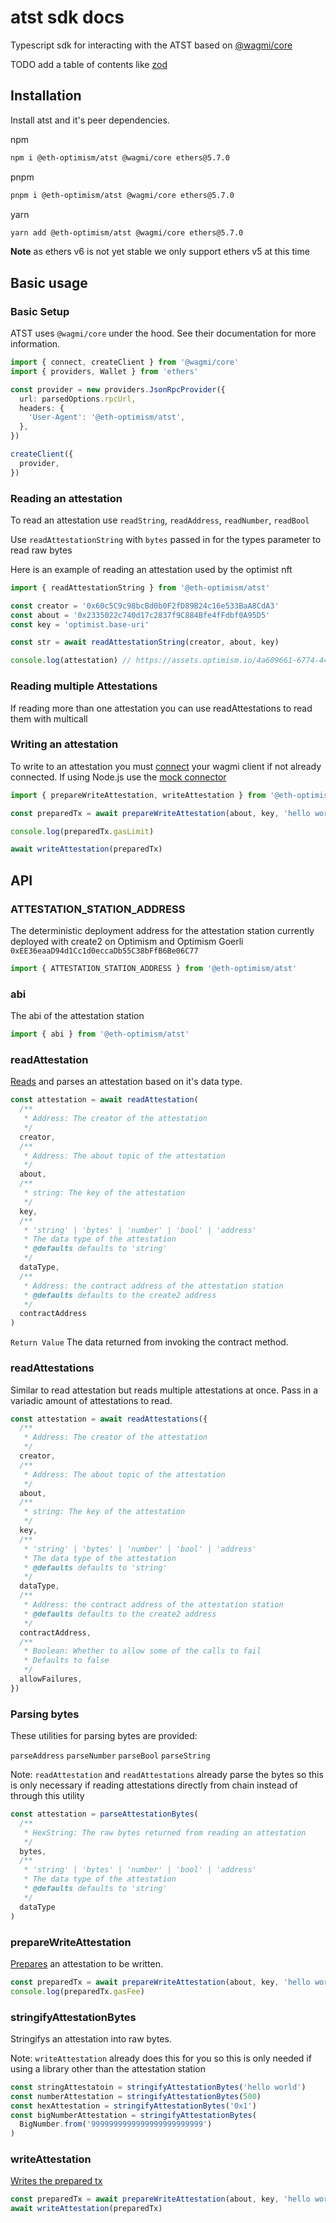 # atst sdk docs

Typescript sdk for interacting with the ATST based on [@wagmi/core](https://wagmi.sh/core/getting-started)

TODO add a table of contents like [zod](https://github.com/colinhacks/zod/blob/master/README.md)

## Installation

Install atst and it's peer dependencies.

npm

```bash
npm i @eth-optimism/atst @wagmi/core ethers@5.7.0
```

pnpm

```bash
pnpm i @eth-optimism/atst @wagmi/core ethers@5.7.0
```

yarn

```bash
yarn add @eth-optimism/atst @wagmi/core ethers@5.7.0
```

**Note** as ethers v6 is not yet stable we only support ethers v5 at this time

## Basic usage

### Basic Setup

ATST uses `@wagmi/core` under the hood. See their documentation for more information.

```typescript
import { connect, createClient } from '@wagmi/core'
import { providers, Wallet } from 'ethers'

const provider = new providers.JsonRpcProvider({
  url: parsedOptions.rpcUrl,
  headers: {
    'User-Agent': '@eth-optimism/atst',
  },
})

createClient({
  provider,
})
```

### Reading an attestation

To read an attestation use `readString`, `readAddress`, `readNumber`, `readBool`

Use `readAttestationString` with `bytes` passed in for the types parameter to read raw bytes

Here is an example of reading an attestation used by the optimist nft

```typescript
import { readAttestationString } from '@eth-optimism/atst'

const creator = '0x60c5C9c98bcBd0b0F2fD89B24c16e533BaA8CdA3'
const about = '0x2335022c740d17c2837f9C884Bfe4fFdbf0A95D5'
const key = 'optimist.base-uri'

const str = await readAttestationString(creator, about, key)

console.log(attestation) // https://assets.optimism.io/4a609661-6774-441f-9fdb-453fdbb89931-bucket/optimist-nft/attributes
```

### Reading multiple Attestations

If reading more than one attestation you can use readAttestations to read them with multicall

### Writing an attestation

To write to an attestation you must [connect](https://wagmi.sh/core/connectors/metaMask) your wagmi client if not already connected. If using Node.js use the [mock connector](https://wagmi.sh/core/connectors/mock)

```typescript
import { prepareWriteAttestation, writeAttestation } from '@eth-optimism/sdk'

const preparedTx = await prepareWriteAttestation(about, key, 'hello world')

console.log(preparedTx.gasLimit)

await writeAttestation(preparedTx)
```

## API

### ATTESTATION_STATION_ADDRESS

The deterministic deployment address for the attestation station currently deployed with create2 on Optimism and Optimism Goerli `0xEE36eaaD94d1Cc1d0eccaDb55C38bFfB6Be06C77`

```typescript
import { ATTESTATION_STATION_ADDRESS } from '@eth-optimism/atst'
```

### abi

The abi of the attestation station

```typescript
import { abi } from '@eth-optimism/atst'
```

### readAttestation

[Reads](https://wagmi.sh/core/actions/readContract) and parses an attestation based on it's data type.

```typescript
const attestation = await readAttestation(
  /**
   * Address: The creator of the attestation
   */
  creator,
  /**
   * Address: The about topic of the attestation
   */
  about,
  /**
   * string: The key of the attestation
   */
  key,
  /**
   * 'string' | 'bytes' | 'number' | 'bool' | 'address'
   * The data type of the attestation
   * @defaults defaults to 'string'
   */
  dataType,
  /**
   * Address: the contract address of the attestation station
   * @defaults defaults to the create2 address
   */
  contractAddress
)
```

`Return Value` The data returned from invoking the contract method.

### readAttestations

Similar to read attestation but reads multiple attestations at once. Pass in a variadic amount of attestations to read.

```typescript
const attestation = await readAttestations({
  /**
   * Address: The creator of the attestation
   */
  creator,
  /**
   * Address: The about topic of the attestation
   */
  about,
  /**
   * string: The key of the attestation
   */
  key,
  /**
   * 'string' | 'bytes' | 'number' | 'bool' | 'address'
   * The data type of the attestation
   * @defaults defaults to 'string'
   */
  dataType,
  /**
   * Address: the contract address of the attestation station
   * @defaults defaults to the create2 address
   */
  contractAddress,
  /**
   * Boolean: Whether to allow some of the calls to fail
   * Defaults to false
   */
  allowFailures,
})
```

### Parsing bytes

These utilities for parsing bytes are provided:

`parseAddress`
`parseNumber`
`parseBool`
`parseString`

Note: `readAttestation` and `readAttestations` already parse the bytes so this is only necessary if reading attestations directly from chain instead of through this utility

```typescript
const attestation = parseAttestationBytes(
  /**
   * HexString: The raw bytes returned from reading an attestation
   */
  bytes,
  /**
   * 'string' | 'bytes' | 'number' | 'bool' | 'address'
   * The data type of the attestation
   * @defaults defaults to 'string'
   */
  dataType
)
```

### prepareWriteAttestation

[Prepares](https://wagmi.sh/core/actions/prepareWriteContract) an attestation to be written.

```typescript
const preparedTx = await prepareWriteAttestation(about, key, 'hello world')
console.log(preparedTx.gasFee)
```

### stringifyAttestationBytes

Stringifys an attestation into raw bytes.

Note: `writeAttestation` already does this for you so this is only needed if using a library other than the attestation station

```typescript
const stringAttestatoin = stringifyAttestationBytes('hello world')
const numberAttestation = stringifyAttestationBytes(500)
const hexAttestation = stringifyAttestationBytes('0x1')
const bigNumberAttestation = stringifyAttestationBytes(
  BigNumber.from('9999999999999999999999999')
)
```

### writeAttestation

[Writes the prepared tx](https://wagmi.sh/core/actions/writeContract)

```typescript
const preparedTx = await prepareWriteAttestation(about, key, 'hello world')
await writeAttestation(preparedTx)
```
